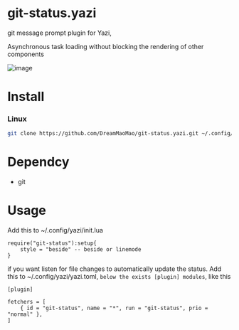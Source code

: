 # git-status.yazi
git message prompt plugin for Yazi,

Asynchronous task loading without blocking the rendering of other components

![image](https://github.com/DreamMaoMao/git-status.yazi/assets/30348075/3a95e25a-cf0e-4f03-8d92-e7c9cc0767bb)


# Install 

### Linux

```bash
git clone https://github.com/DreamMaoMao/git-status.yazi.git ~/.config/yazi/plugins/git-status.yazi
```

# Dependcy
- git

# Usage 

Add this to ~/.config/yazi/init.lua

```
require("git-status"):setup{
    style = "beside" -- beside or linemode
}
```
if you want listen for file changes to automatically update the status.
Add this to ~/.config/yazi/yazi.toml, `below the exists [plugin] modules`, like this
```
[plugin]

fetchers = [
	{ id = "git-status", name = "*", run = "git-status", prio = "normal" },
]
```